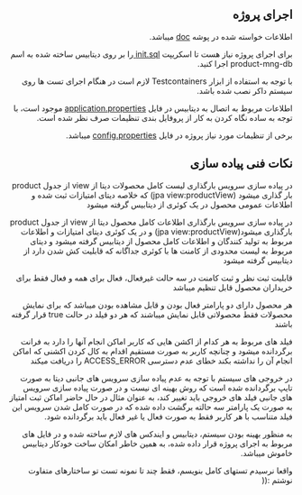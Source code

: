 
<div dir="rtl">
<h2>اجرای پروژه</h2>
<p>اطلاعات خواسته شده در پوشه
<a href="https://github.com/SeyedAliRezaMirjafari/product-mng/blob/master/doc">doc</a>
میباشد.</p>
<p>برای اجرای پروژه نیاز هست تا اسکریپت 
<a href="https://github.com/SeyedAliRezaMirjafari/product-mng/blob/master/scripts/1.0.0/init.sql">init.sql </a>
را بر روی دیتابیس ساخته شده به اسم product-mng-db اجرا کنید.</p>
<p>با توجه به استفاده از ابزار Testcontainers لازم است در هنگام اجرای تست ها روی سیستم داکر نصب شده باشد.</p>
<p>اطلاعات مربوط به اتصال به دیتابیس در فایل 
<a href="https://github.com/SeyedAliRezaMirjafari/product-mng/blob/master/src/main/resources/application.properties">application.properties</a>
موجود است، با توجه به ساده نگاه کردن به کار از پروفایل بندی تنظیمات صرف نظر شده است.</p>
<p>برخی از تنظیمات مورد نیاز پروژه در فایل
<a href="https://github.com/SeyedAliRezaMirjafari/product-mng/blob/master/src/main/resources/config.properties">config.properties</a>
میباشد.
</p>
</div>

<div dir="rtl">
<h2>نکات فنی پیاده سازی</h2>
<p>در پیاده سازی سرویس بارگذاری لیست کامل محصولات دیتا از view از جدول product بار گذاری میشود (jpa view:productView) که خلاصه دیتای امتیازات ثبت شده و اطلاعات عمومی محصول در یک کوئری از دیتابیس گرفته میشود</p>
<p>در پیاده سازی سرویس بارگذاری اطلاعات کامل محصول دیتا از view از جدول product بارگذاری میشود(jpa view:productView) و در یک کوئری دیتای امتیازات و اطلاعات مربوط به تولید کنندگان و اطلاعات کامل محصول از دیتابیس گرفته میشود و دیتای مربوط به لیست محدودی از کامنت ها با کوئری جداگانه که قابلیت کش شدن دارد از دیتابیس گرفته میشود</p>
<p>قابلیت ثبت نظر و ثبت کامنت در سه حالت غیرفعال، فعال برای همه و فعال فقط برای خریداران محصول قابل تنظیم میباشد</p>
<p>هر محصول دارای دو پارامتر فعال بودن و قابل مشاهده بودن میباشد که برای نمایش محصولات فقط محصولاتی قابل نمایش میباشند که هر دو فیلد در حالت true قرار گرفته باشند</p>
<p>فیلد های مربوط به هر کدام از اکشن هایی که کاربر اماکن انجام آنها را دارد به فرانت برگردانده میشود و چنانچه کاربر به صورت مستقیم اقدام به کال کردن اکشنی که اماکن انجام آن را نداشته بکند خطای عدم دسترسی ACCESS_ERROR را دریافت میکند </p>
<p>در خروجی های سیستم با توجه به عدم پیاده سازی سرویس های جانبی دیتا به صورت تایپ برگردانده شده است که روش بهینه ای نیست و در صورت پیاده سازی سرویس های جانبی فیلد های خروجی باید تغییر کند، به عنوان مثال در حال حاضر اماکن ثبت امتیاز به صورت یک پارامتر سه حالته برگشت داده شده که در صورت کامل شدن سرویس این فیلد متناسب با هر کاربر فقط به صورت فعال یا غیر فعال باید برگردانده شود.</p>
<p>به منظور بهینه بودن سیستم، دیتابیس و ایندکس های لازم ساخته شده و در فایل های مربوط به اجرای پروژه قرار داده شده، به همین خاطر امکان ساخت خودکار دیتابیس خاموش میباشد.</p>
<p>واقعا نرسیدم تستهای کامل بنویسم، فقط چند تا نمونه تست تو ساختارهای متفاوت نوشتم :(( </p>
</div>